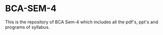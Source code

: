 # BCA-SEM-4
This is the repository of BCA Sem-4 which includes all the pdf's, ppt's and programs of syllabus.
